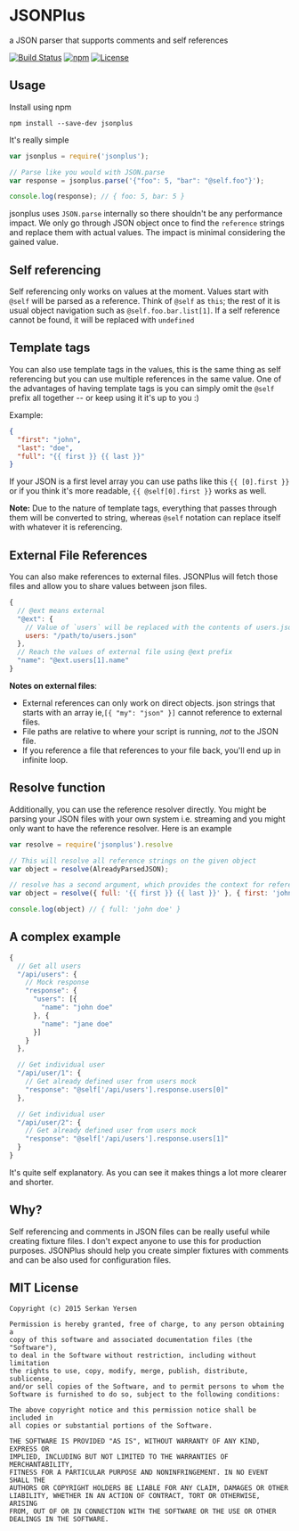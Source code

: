 # JSONPlus
a JSON parser that supports comments and self references

[![Build Status](https://travis-ci.org/serkanyersen/jsonplus.svg?branch=master)](https://travis-ci.org/serkanyersen/jsonplus) [![npm](https://img.shields.io/npm/v/jsonplus.svg)](https://www.npmjs.com/package/jsonplus) [![License](https://img.shields.io/npm/l/jsonplus.svg)](https://github.com/serkanyersen/jsonplus#mit-license)

## Usage
Install using npm
```
npm install --save-dev jsonplus
```

It's really simple
```javascript
var jsonplus = require('jsonplus');

// Parse like you would with JSON.parse
var response = jsonplus.parse('{"foo": 5, "bar": "@self.foo"}');

console.log(response); // { foo: 5, bar: 5 }
```

jsonplus uses `JSON.parse` internally so there shouldn't be any performance impact. We only go through JSON object once to find the `reference` strings and replace them with actual values. The impact is minimal considering the gained value.

## Self referencing
Self referencing only works on values at the moment. Values start with `@self` will be parsed as a reference. Think of `@self` as `this`; the rest of it is usual object navigation such as `@self.foo.bar.list[1]`. If a self reference cannot be found, it will be replaced with `undefined`

## Template tags
You can also use template tags in the values, this is the same thing as self referencing but you can use multiple references in the same value. One of the advantages of having template tags is you can simply omit the `@self` prefix all together -- or keep using it it's up to you :)

Example:
```JSON
{
  "first": "john",
  "last": "doe",
  "full": "{{ first }} {{ last }}"
}
```
If your JSON is a first level array you can use paths like this `{{ [0].first }}` or if you think it's more readable, `{{ @self[0].first }}` works as well.

**Note:** Due to the nature of template tags, everything that passes through them will be converted to string, whereas `@self` notation can replace itself with whatever it is referencing.

## External File References
You can also make references to external files. JSONPlus will fetch those files and allow you to share values between json files.

```javascript
{
  // @ext means external
  "@ext": {
    // Value of `users` will be replaced with the contents of users.json
    users: "/path/to/users.json"
  },
  // Reach the values of external file using @ext prefix
  "name": "@ext.users[1].name"
}
```

**Notes on external files**:
 - External references can only work on direct objects. json strings that starts with an array ie,`[{ "my": "json" }]` cannot reference to external files.
 - File paths are relative to where your script is running, *not* to the JSON file.
 - If you reference a file that references to your file back, you'll end up in infinite loop.

## Resolve function
Additionally, you can use the reference resolver directly. You might be parsing your JSON files with your own system i.e. streaming and you might only want to have the reference resolver. Here is an example

```javascript
var resolve = require('jsonplus').resolve

// This will resolve all reference strings on the given object
var object = resolve(AlreadyParsedJSON);

// resolve has a second argument, which provides the context for references
var object = resolve({ full: '{{ first }} {{ last }}' }, { first: 'john', last: 'doe' });

console.log(object) // { full: 'john doe' }
```

## A complex example
```javascript
{
  // Get all users
  "/api/users": {
    // Mock response
    "response": {
      "users": [{
        "name": "john doe"
      }, {
        "name": "jane doe"
      }]
    }
  },

  // Get individual user
  "/api/user/1": {
    // Get already defined user from users mock
    "response": "@self['/api/users'].response.users[0]"
  },

  // Get individual user
  "/api/user/2": {
    // Get already defined user from users mock
    "response": "@self['/api/users'].response.users[1]"
  }
}
```
It's quite self explanatory. As you can see it makes things a lot more clearer and shorter.

## Why?
Self referencing and comments in JSON files can be really useful while creating fixture files. I don't expect anyone to use this for production purposes. JSONPlus should help you create simpler fixtures with comments and can be also used for configuration files.

## MIT License
```
Copyright (c) 2015 Serkan Yersen

Permission is hereby granted, free of charge, to any person obtaining a
copy of this software and associated documentation files (the "Software"),
to deal in the Software without restriction, including without limitation
the rights to use, copy, modify, merge, publish, distribute, sublicense,
and/or sell copies of the Software, and to permit persons to whom the
Software is furnished to do so, subject to the following conditions:

The above copyright notice and this permission notice shall be included in
all copies or substantial portions of the Software.

THE SOFTWARE IS PROVIDED "AS IS", WITHOUT WARRANTY OF ANY KIND, EXPRESS OR
IMPLIED, INCLUDING BUT NOT LIMITED TO THE WARRANTIES OF MERCHANTABILITY,
FITNESS FOR A PARTICULAR PURPOSE AND NONINFRINGEMENT. IN NO EVENT SHALL THE
AUTHORS OR COPYRIGHT HOLDERS BE LIABLE FOR ANY CLAIM, DAMAGES OR OTHER
LIABILITY, WHETHER IN AN ACTION OF CONTRACT, TORT OR OTHERWISE, ARISING
FROM, OUT OF OR IN CONNECTION WITH THE SOFTWARE OR THE USE OR OTHER
DEALINGS IN THE SOFTWARE.
```
